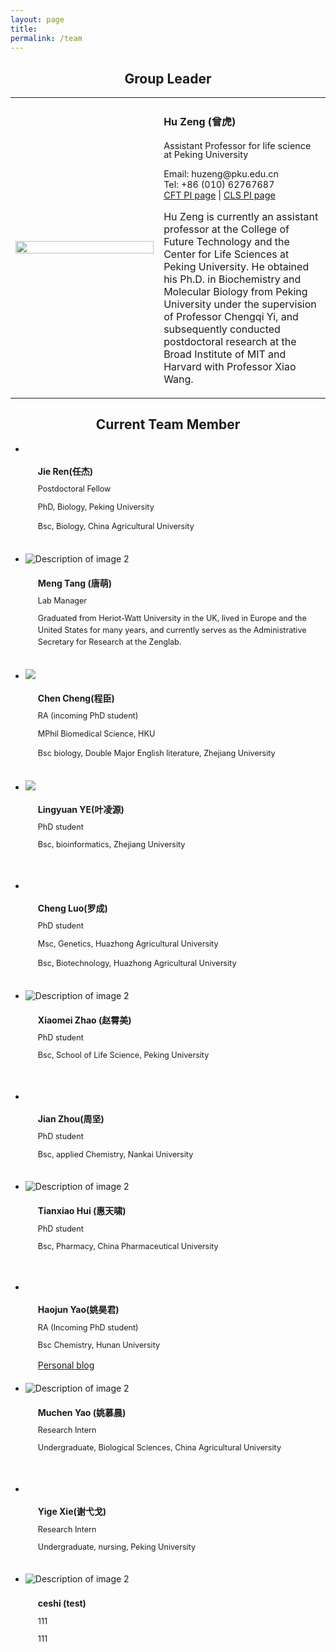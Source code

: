 ```yaml
---
layout: page
title: 
permalink: /team
---
```




<style>
  table {
    width: 100%;
  }
  .img-cell {
    width: 25%; /* 分配25%宽度给图片 */
  }
  .img-cell img {
    width: 100%; /* 图片宽度自适应单元格 */
    height: auto;
  }
  .text-cell {
    width: 25%; /* 分配25%宽度给文字 */
  }

  .team-container {
    width: 100%;
    display: flex;
    flex-wrap: wrap;
    justify-content: space-between;
  }
  .team-member {
    width: 48%;
    margin: 1%;
    box-shadow: 0px 0px 5px 0px #999;
    display: flex;
  }
  .img-wrap {
    width: 250px;
    height: 250px;
    overflow: hidden;
  }
  .img-wrap img {
    width: 100%;
    height: 100%;
    object-fit: cover;
  }
  .content {
    padding: 20px;
    flex: 1;
  }
  .content h4 {
    margin: 0;
    line-height: 1.5em;
  }
  .content p {
    line-height: 1.5em;
    font-size: 90%;
  }
  .content .text-muted {
    line-height: 1em;
  }
  .content a {
    margin-right: 10px;
  }
</style>

<h2 align="center">Group Leader</h2>
<table>
  <tr> 
    <td class="img-cell">
      <img src="{{site.baseurl}}/assets/img/team/hunew.jpeg" width="800px"/> 
    </td> 
    <td class="text-cell">
      <h4>Hu Zeng (曾虎)</h4>
      <p class="text-muted" style="font-size:90%;line-height: 1em;">Assistant Professor for life science at Peking University</p>
      <p style="font-size:90%">Email: huzeng@pku.edu.cn<a href="mailto:huzeng@pku.edu.cn" target="_blank"><i class="fa fa-envelope" aria-hidden="true"></i></a>
      <br>Tel: +86 (010) 62767687<br>
      <a href="https://future.pku.edu.cn/jsdw/jy/fzyxs1/11e271c0c09e4b919554a49d90093b98.htm" target="_blank">CFT PI page</a> |
      <a href="https://www.cls.edu.cn/PrincipalInvestigator/pi/index6199.shtml" target="_blank">CLS PI page</a></p>
      <p>Hu Zeng is currently an assistant professor at the College of Future Technology and the Center for Life Sciences at Peking University. He obtained his Ph.D. in Biochemistry and Molecular Biology from Peking University under the supervision of Professor Chengqi Yi, and subsequently conducted postdoctoral research at the Broad Institute of MIT and Harvard with Professor Xiao Wang.</p>
    </td>
  </tr>
</table>

<h2 align="center">Current Team Member</h2>

<ul class="imgContainer">
  <li>
    <div class="imgWrap">
      <img src="{{site.baseurl}}/assets/img/team/renjie.jpg" alt="">
    </div>
    <div class="content">
      <h4>Jie Ren(任杰)</h4>
      <p class="text-muted" style="font-size:90%;line-height: 1em;">Postdoctoral Fellow</p>
      <p style="font-size:90%">PhD, Biology, Peking University</p>
      <p style="font-size:90%">Bsc, Biology, China Agricultural University</p>
      <a href="mailto:renjie@pku.edu.cn" target="_blank"><i class="fa fa-envelope" aria-hidden="true"></i></a>
    </div>
  </li>

  <li>
    <div class="imgWrap">
      <img src="{{site.baseurl}}/assets/img/team/tangmengnew.jpg" alt="Description of image 2">
    </div>
    <div class="content">
      <h4>Meng Tang (唐萌)</h4>
      <p class="text-muted" style="font-size:90%;line-height: 1em;">Lab Manager</p>
      <p style="font-size:90%">Graduated from Heriot-Watt University in the UK, lived in Europe and the United States for many years, and currently serves as the Administrative Secretary for Research at the Zenglab.</p>
    </div>
  </li>

  <li>
    <div class="imgWrap">
      <img src="{{site.baseurl}}/assets/img/team/cc.jpg" alt=" ">
    </div>
    <div class="content">
      <h4>Chen Cheng(程臣)</h4>
      <p class="text-muted" style="font-size:90%;line-height: 1em;">RA (incoming PhD student)</p>
      <p style="font-size:90%">MPhil Biomedical Science, HKU</p>
      <p style="font-size:90%">Bsc biology, Double Major English literature, Zhejiang University</p>
      <a href="https://github.com/chengarthur" target="_blank"><i class="fa fa-github" aria-hidden="true"></i></a>
      <a href="mailto:zhizff74@connect.hku.hk" target="_blank"><i class="fa fa-envelope" aria-hidden="true"></i></a>
    </div>
  </li>

  <li>
    <div class="imgWrap">
      <img src="{{site.baseurl}}/assets/img/team/ye.jpg" alt=" ">
    </div>
    <div class="content">
      <h4>Lingyuan YE(叶凌源)</h4>
      <p class="text-muted" style="font-size:90%;line-height: 1em;">PhD student</p>
      <p style="font-size:90%">Bsc, bioinformatics, Zhejiang University</p>
      <a href="https://github.com/ibimanji" target="_blank"><i class="fa fa-github" aria-hidden="true"></i></a>
      <a href="mailto:yely23@mails.tsinghua.edu.cn" target="_blank"><i class="fa fa-envelope" aria-hidden="true"></i></a>
    </div>
  </li>
</ul>

<ul class="imgContainer">
  <li>
    <div class="imgWrap">
      <img src="{{site.baseurl}}/assets/img/team/luochengnew.jpg" alt="">
    </div>
    <div class="content">
      <h4>Cheng Luo(罗成)</h4>
      <p class="text-muted" style="font-size:90%;line-height: 1em;">PhD student</p>
      <p style="font-size:90%">Msc, Genetics, Huazhong Agricultural University</p>
      <p style="font-size:90%">Bsc, Biotechnology, Huazhong Agricultural University</p>
      <a href="mailto:cluo@stu.pku.edu.cn" target="_blank"><i class="fa fa-envelope" aria-hidden="true"></i></a>
    </div>
  </li>

  <li>
    <div class="imgWrap">
      <img src="{{site.baseurl}}/assets/img/team/xiaomei.jpg" alt="Description of image 2">
    </div>
    <div class="content">
      <h4>Xiaomei Zhao (赵霄美)</h4>
      <p class="text-muted" style="font-size:90%;line-height: 1em;">PhD student</p>
      <p style="font-size:90%">Bsc, School of Life Science, Peking University</p>
      <a href="mailto:2201112427@stu.pku.edu.cn" target="_blank"><i class="fa fa-envelope" aria-hidden="true"></i></a>
    </div>
  </li>
</ul>

<ul class="imgContainer">
  <li>
    <div class="imgWrap">
      <img src="{{site.baseurl}}/assets/img/team/zhoujian.jpg" alt="">
    </div>
    <div class="content">
      <h4>Jian Zhou(周坚)</h4>
      <p class="text-muted" style="font-size:90%;line-height: 1em;">PhD student</p>
      <p style="font-size:90%">Bsc, applied Chemistry, Nankai University</p>
      <a href="mailto:zhou-j23@mails.tsinghua.edu.cn" target="_blank"><i class="fa fa-envelope" aria-hidden="true"></i></a>
    </div>
  </li>

  <li>
    <div class="imgWrap">
      <img src="{{site.baseurl}}/assets/img/team/tianxiaonew.jpeg" alt="Description of image 2">
    </div>
    <div class="content">
      <h4>Tianxiao Hui (惠天啸)</h4>
      <p class="text-muted" style="font-size:90%;line-height: 1em;">PhD student</p>
      <p style="font-size:90%">Bsc, Pharmacy, China Pharmaceutical University</p>
      <a href="mailto:tianxiaohui_cls@stu.pku.edu.cn" target="_blank"><i class="fa fa-envelope" aria-hidden="true"></i></a>
    </div>
  </li>
</ul>

<ul class="imgContainer">
  <li>
    <div class="imgWrap">
      <img src="{{site.baseurl}}/assets/img/team/haojun.jpg" alt="">
    </div>
    <div class="content">
      <h4>Haojun Yao(姚昊君)</h4>
      <p class="text-muted" style="font-size:90%;line-height: 1em;">RA (Incoming PhD student)</p>
      <p style="font-size:90%">Bsc Chemistry, Hunan University</p>
      <a href="https://www.cnblogs.com/sylvanyao" target="_blank">Personal blog</a>
      <a href="mailto:yaohaojun@hnu.edu.cn" target="_blank"><i class="fa fa-envelope" aria-hidden="true"></i></a>
    </div>
  </li>

  <li>
    <div class="imgWrap">
      <img src="{{site.baseurl}}/assets/img/team/muchen.jpg" alt="Description of image 2">
    </div>
    <div class="content">
      <h4>Muchen Yao (姚慕晨)</h4>
      <p class="text-muted" style="font-size:90%;line-height: 1em;">Research Intern</p>
      <p style="font-size:90%">Undergraduate, Biological Sciences, China Agricultural University</p>
      <a href="mailto:2297057112@qq.com" target="_blank"><i class="fa fa-envelope" aria-hidden="true"></i></a>
    </div>
  </li>
</ul>

<ul class="imgContainer">
  <li>
    <div class="imgWrap">
      <img src="{{site.baseurl}}/assets/img/team/yigenew.jpeg" alt="">
    </div>
    <div class="content">
      <h4>Yige Xie(谢弋戈)</h4>
      <p class="text-muted" style="font-size:90%;line-height: 1em;">Research Intern</p>
      <p style="font-size:90%">Undergraduate, nursing, Peking University</p>
      <a href="mailto:2110108307@stu.pku.edu.cn" target="_blank"><i class="fa fa-envelope" aria-hidden="true"></i></a>
    </div>
  </li>

  <li>
    <div class="imgWrap">
      <img src="{{site.baseurl}}/assets/img/team/test2jpg" alt="Description of image 2">
    </div>
    <div class="content">
      <h4>ceshi (test)</h4>
      <p class="text-muted" style="font-size:90%;line-height: 1em;">111</p>
      <p style="font-size:90%">111</p>
      <a href="mailto:2297057112@qq.com" target="_blank"><i class="fa fa-envelope" aria-hidden="true"></i></a>
    </div>
  </li>
</ul>
